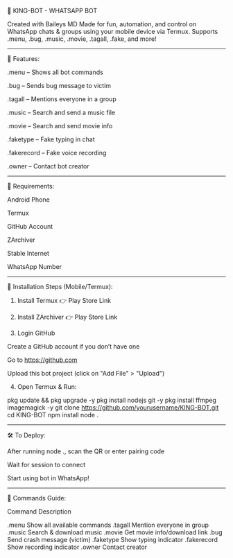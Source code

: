 👑 KING-BOT - WHATSAPP BOT

Created with Baileys MD
Made for fun, automation, and control on WhatsApp chats & groups using your mobile device via Termux.
Supports .menu, .bug, .music, .movie, .tagall, .fake, and more!


---

🧠 Features:

.menu – Shows all bot commands

.bug – Sends bug message to victim

.tagall – Mentions everyone in a group

.music – Search and send a music file

.movie – Search and send movie info

.faketype – Fake typing in chat

.fakerecord – Fake voice recording

.owner – Contact bot creator



---

📱 Requirements:

Android Phone

Termux

GitHub Account

ZArchiver

Stable Internet

WhatsApp Number



---

🧰 Installation Steps (Mobile/Termux):

1. Install Termux 👉 Play Store Link


2. Install ZArchiver 👉 Play Store Link


3. Login GitHub

Create a GitHub account if you don’t have one

Go to https://github.com

Upload this bot project (click on "Add File" > "Upload")



4. Open Termux & Run:



pkg update && pkg upgrade -y
pkg install nodejs git -y
pkg install ffmpeg imagemagick -y
git clone https://github.com/yourusername/KING-BOT.git
cd KING-BOT
npm install
node .


---

🛠 To Deploy:

After running node ., scan the QR or enter pairing code

Wait for session to connect

Start using bot in WhatsApp!



---

💬 Commands Guide:

Command	Description

.menu	Show all available commands
.tagall	Mention everyone in group
.music	Search & download music
.movie	Get movie info/download link
.bug	Send crash message (victim)
.faketype	Show typing indicator
.fakerecord	Show recording indicator
.owner	Contact creator



